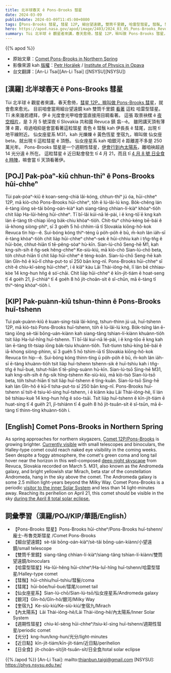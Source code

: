 ```yaml
---
title: 北半球春天 ê Pons-Brooks 彗星
date: 2024-03-09
publishdate: 2024-03-09T11:45:00+0800
tags: [Pons-Brooks 彗星, 彗星 12P, 細台望遠鏡, 雙筒千里鏡, 哈雷型彗星, 彗鬚, 彗尾, 仙女座星系, M31, 銀河, 奎宿九, 仙女座 beta, 內太陽系, 週期性彗星, 光分, 近日點, 日全食]
hero: https://apod.nasa.gov/apod/image/2403/2024_03_05_Pons-Brooks_Revuca_1200px.png
summary: Tùi 北半球 ê 觀星者來講，春天愈倚，彗星 12P，嘛叫做 Pons-Brooks 彗星，就會愈來愈光。
---
```


{{% apod %}}

- 原始文章：[Comet Pons-Brooks in Northern Spring](https://apod.nasa.gov/apod/ap240309.html)
- 影像來源 kah [版權][copyright]：[Petr Horálek](https://www.petrhoralek.com/#about-1) / [Institute of Physics in Opava](https://www.slu.cz/phys/en/)
- 台文翻譯：[An-Li Tsai][An-Li Tsai] ([NSYSU][NSYSU])

## [漢羅] 北半球春天 ê Pons-Brooks 彗星
Tùi 北半球 ê 觀星者來講，春天愈倚，[彗星 12P，嘛叫做 Pons-Brooks 彗星][Comet 12P/Pons-Brooks]，就會愈來愈光。
目前咱會當用細台望遠鏡 kah 雙筒千里鏡 [看著][Currently visible] 這粒 哈雷型彗星。
Tī 未來幾若禮拜，伊 ê 光度會光甲咱會當直接用目睭看著。
這張 取景袂䆀 ê [夜空相片][deep night skyscape]，是 3 月 5 號深夜 tī Slovakia 共和國 Revuca 鎮 翕--ê。
雖罔講天頂有薄薄 ê 霧，毋過咱抑是會當看著這粒彗星 青色 ê 彗鬚 kah 伊長長 ê 彗尾，出現 tī 地平線附近。
仙女座星系 M31，kah 光爍爍 ê 黃色恆星 奎宿九，嘛叫做 仙女座 beta，就出現 tī 這粒彗星 ê 頂懸。
仙女座星系 kah 咱銀河 ê 距離差不多是 250 萬光年。
Pons-Brooks 彗星是一个週期性彗星，[伊會行到內太陽系][visitor to the inner Solar System]，離咱袂超過 14 光分遠 ê 所在。
這粒彗星 ê 近日點會發生 tī 4 月 21，而且 tī [4 月 8 號 日全食 ê 時陣][during the April 8 total solar eclipse.]，嘛會當 tī 天頂看著伊。

## [POJ] Pak-pòaⁿ-kiû chhun-thiⁿ ê Pons-Brooks hūi-chheⁿ
Tùi pak-pòaⁿ-kiû ê koan-seng-chiá lâi-kóng, chhun-thiⁿ jú óa, hūi-chheⁿ 12P, mā kiò-chò Pons-Brooks hūi-chheⁿ, to̍h ē lú-lâi-lú kng.
Bo̍k-chêng lán ē-tàng iōng sè-tâi bōng-oán-kiàⁿ kah siang-tâng chhian-lí-kiàⁿ khòaⁿ-tio̍h chit lia̍p Ha-lûi-hêng hūi-chheⁿ.
Tī bī-lâi kúi-nā lé-pài, i ê kng-tō͘ ē kng kah lán ē-tàng ti̍t-chiap iōng ba̍k-chiu khòaⁿ-tio̍h.
Chit-tiuⁿ chhú-kéng bē-bái ê iā-khong siòng-phìⁿ, sī 3 goe̍h 5 hō chhim-iā tī Slovakia kiōng-hô-kok Revuca tìn hip--ê.
Sui-bóng kóng thiⁿ-téng ū po̍h-po̍h ê bū, m̄-koh lán ia̍h-sī ē-tàng khòaⁿ-tio̍h chit lia̍p hūi-chheⁿ chheⁿ-sek ê hūi-chhiu kah i tn̂g-tn̂g ê hūi-bóe, chhut-hiān tī tē-pêng-sòaⁿ hù-kīn.
Sian-lú-chō Seng-hē M̀1, kah kng-sih-sih ê n̂g-sek hêng-chheⁿ Ke-siù-kiú, mā kiò-chò Sian-lú-chō beta, to̍h chhut-hiān tī chit lia̍p hūi-chheⁿ ê téng-koân.
Sian-lú-chō Seng-hē kah lán Gîn-hô ê kū-lî chha-put-to sī 250 bān kng-nî.
Pons-Brooks hūi-chheⁿ sī chi̍t-ê chiu-kî-sèng hūi-chheⁿ, i ē kiâⁿ kàu Lāi Thài-iông-hē, lī lán bē chhiau-kòe 14 kng-hun hn̄g ê só͘-chāi.
Chit lia̍p hūi-chheⁿ ê kīn-ji̍t-tiám ē hoat-seng tī 4 goe̍h 21, jî-chhiáⁿ tī 4 goe̍h 8 hō ji̍t-choân-si̍t ê sî-chūn, mā ē-tàng tī thiⁿ-téng khòaⁿ-tio̍h i.

## [KIP] Pak-puànn-kiû tshun-thinn ê Pons-Brooks huī-tshenn
Tuì pak-puànn-kiû ê kuan-sing-tsiá lâi-kóng, tshun-thinn jú uá, huī-tshenn 12P, mā kiò-tsò Pons-Brooks huī-tshenn, to̍h ē lú-lâi-lú kng.
Bo̍k-tsîng lán ē-tàng iōng sè-tâi bōng-uán-kiànn kah siang-tâng tshian-lí-kiànn khuànn-tio̍h tsit lia̍p Ha-luî-hîng huī-tshenn.
Tī bī-lâi kuí-nā lé-pài, i ê kng-tōo ē kng kah lán ē-tàng ti̍t-tsiap iōng ba̍k-tsiu khuànn-tio̍h.
Tsit-tiunn tshú-kíng bē-bái ê iā-khong siòng-phìnn, sī 3 gue̍h 5 hō tshim-iā tī Slovakia kiōng-hô-kok Revuca tìn hip--ê.
Sui-bóng kóng thinn-tíng ū po̍h-po̍h ê bū, m̄-koh lán ia̍h-sī ē-tàng khuànn-tio̍h tsit lia̍p huī-tshenn tshenn-sik ê huī-tshiu kah i tn̂g-tn̂g ê huī-bué, tshut-hiān tī tē-pîng-suànn hù-kīn.
Sian-lú-tsō Sing-hē M31, kah kng-sih-sih ê n̂g-sik hîng-tshenn Ke-siù-kiú, mā kiò-tsò Sian-lú-tsō beta, to̍h tshut-hiān tī tsit lia̍p huī-tshenn ê tíng-kuân.
Sian-lú-tsō Sing-hē kah lán Gîn-hô ê kū-lî tsha-put-to sī 250 bān kng-nî.
Pons-Brooks huī-tshenn sī tsi̍t-ê tsiu-kî-sìng huī-tshenn, i ē kiânn kàu Lāi Thài-iông-hē, lī lán bē tshiau-kuè 14 kng-hun hn̄g ê sóo-tsāi.
Tsit lia̍p huī-tshenn ê kīn-ji̍t-tiám ē huat-sing tī 4 gue̍h 21, jî-tshiánn tī 4 gue̍h 8 hō ji̍t-tsuân-si̍t ê sî-tsūn, mā ē-tàng tī thinn-tíng khuànn-tio̍h i.

## [English] Comet Pons-Brooks in Northern Spring
As spring approaches for northern skygazers, [Comet 12P/Pons-Brooks][Comet 12P/Pons-Brooks] is growing brighter.
[Currently visible][Currently visible] with small telescopes and binoculars, the Halley-type comet could reach naked eye visibility in the coming weeks.
Seen despite a foggy atmosphere, the comet's green coma and long tail hover near the horizon in this well-composed [deep night skyscape][deep night skyscape] from Revuca, Slovakia recorded on March 5.
M31, also known as the Andromeda galaxy, and bright yellowish star Mirach, beta star of the constellation Andromeda, hang in the sky above the comet.
The Andromeda galaxy is some 2.5 million light-years beyond the Milky Way.
Comet Pons-Brooks is a periodic [visitor to the inner Solar System][visitor to the inner Solar System] and less than 14 light-minutes away.
Reaching its perihelion on April 21, this comet should be visible in the sky [during the April 8 total solar eclipse.][during the April 8 total solar eclipse.]

## 詞彙學習（漢羅/POJ/KIP/華語/English）
- 【Pons-Brooks 彗星】Pons-Brooks hūi-chheⁿ/Pons-Brooks huī-tshenn/龐士-布魯克斯彗星 /Comet Pons-Brooks
- 【細台望遠鏡】sè-tâi bōng-oán-kiàⁿ/sè-tâi bōng-uán-kiànn/小望遠鏡/small telescope
- 【雙筒千里鏡】siang-tâng chhian-lí-kiàⁿ/siang-tâng tshian-lí-kiànn/雙筒望遠鏡/binoculars
- 【哈雷型彗星】Ha-lûi-hêng hūi-chheⁿ/Ha-luî-hîng huī-tshenn/哈雷型彗星/Halley-type comet
- 【彗鬚】hūi-chhiu/huī-tshiu/彗髮/coma
- 【彗尾】hūi-bóe/huī-bué/彗尾/comet tail
- 【仙女座星系】Sian-lú-chō/Sian-lú-tsō/仙女座星系/Andromeda galaxy
- 【銀河】Gîn-hô/Gîn-hô/銀河/Milky Way
- 【奎宿九】Ke-siù-kiú/Ke-siù-kiú/奎宿九/Mirach
- 【內太陽系】Lāi Thài-iông-hē/Lāi Thài-iông-hē/內太陽系/Inner Solar System
- 【週期性彗星】chiu-kî-sèng hūi-chheⁿ/tsiu-kî-sìng huī-tshenn/週期性彗星/periodic comet
- 【光分】kng-hun/kng-hun/光分/light-minutes
- 【近日點】kīn-ji̍t-tiám/kīn-ji̍t-tiám/近日點/perihelion
- 【日全食】ji̍t-choân-si̍t/ji̍t-tsuân-si̍t/日全食/total solar eclipse

{{% /apod %}}
[An-Li Tsai]: mailto:thianbun.taigi@gmail.com
[NSYSU]: https://phys.nsysu.edu.tw/

[copyright]: https://apod.nasa.gov/apod/fap/lib/about_apod.html#srapply
[License]: https://creativecommons.org/licenses/by/3.0/

[Comet 12P/Pons-Brooks]:https://en.wikipedia.org/wiki/12P/Pons%E2%80%93Brooks
[Currently visible]:https://starwalk.space/en/news/pons-brooks-comet-2024
[deep night skyscape]:https://www.petrhoralek.com/?p=23932
[visitor to the inner Solar System]:https://science.nasa.gov/solar-system/comets/
[during the April 8 total solar eclipse.]:https://earthsky.org/tonight/12-p-comet-pons-brooks-outburst-millennium-falcon-bright-2024-eclipse/
